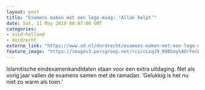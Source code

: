 ```yaml
---
layout: post
title: "Examens maken met een lege maag: ‘Allah helpt’"
date: Sat, 11 May 2019 08:07:00 GMT
categories: 
- zuid-holland 
- dordrecht 
externe_link: "https://www.ad.nl/dordrecht/examens-maken-met-een-lege-maag-allah-helpt~af3131d6/"
feature_image: "https://images3.persgroep.net/rcs/cLxqJ9_N9B5mySAOrFecWeEuQgo/diocontent/147730949/_fitwidth/400/?appId=21791a8992982cd8da851550a453bd7f&quality=0.7"
---
```


Islamitische eindexamenkandidaten staan voor een extra uitdaging. Net als vorig jaar vallen de examens samen met de ramadan. ‘Gelukkig is het nu niet zo warm als toen.’
